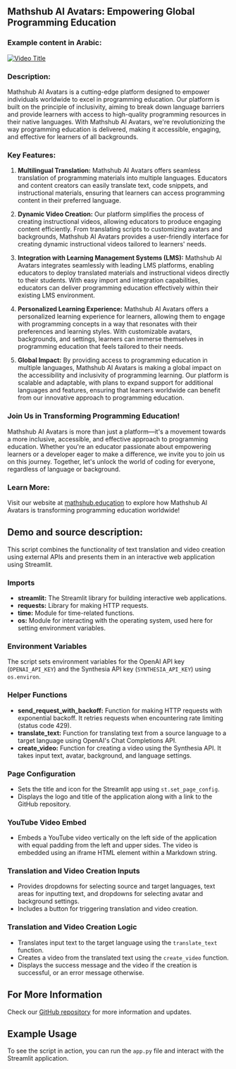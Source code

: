 ## Mathshub AI Avatars: Empowering Global Programming Education

### Example content in Arabic:
[![Video Title](http://img.youtube.com/vi/Bp15OxS3PwI/0.jpg)](http://www.youtube.com/watch?v=Bp15OxS3PwI)

### Description:
Mathshub AI Avatars is a cutting-edge platform designed to empower individuals worldwide to excel in programming education. Our platform is built on the principle of inclusivity, aiming to break down language barriers and provide learners with access to high-quality programming resources in their native languages. With Mathshub AI Avatars, we're revolutionizing the way programming education is delivered, making it accessible, engaging, and effective for learners of all backgrounds.

### Key Features:

1. **Multilingual Translation:** Mathshub AI Avatars offers seamless translation of programming materials into multiple languages. Educators and content creators can easily translate text, code snippets, and instructional materials, ensuring that learners can access programming content in their preferred language.

2. **Dynamic Video Creation:** Our platform simplifies the process of creating instructional videos, allowing educators to produce engaging content efficiently. From translating scripts to customizing avatars and backgrounds, Mathshub AI Avatars provides a user-friendly interface for creating dynamic instructional videos tailored to learners' needs.

3. **Integration with Learning Management Systems (LMS):** Mathshub AI Avatars integrates seamlessly with leading LMS platforms, enabling educators to deploy translated materials and instructional videos directly to their students. With easy import and integration capabilities, educators can deliver programming education effectively within their existing LMS environment.

4. **Personalized Learning Experience:** Mathshub AI Avatars offers a personalized learning experience for learners, allowing them to engage with programming concepts in a way that resonates with their preferences and learning styles. With customizable avatars, backgrounds, and settings, learners can immerse themselves in programming education that feels tailored to their needs.

5. **Global Impact:** By providing access to programming education in multiple languages, Mathshub AI Avatars is making a global impact on the accessibility and inclusivity of programming learning. Our platform is scalable and adaptable, with plans to expand support for additional languages and features, ensuring that learners worldwide can benefit from our innovative approach to programming education.

### Join Us in Transforming Programming Education!
Mathshub AI Avatars is more than just a platform—it's a movement towards a more inclusive, accessible, and effective approach to programming education. Whether you're an educator passionate about empowering learners or a developer eager to make a difference, we invite you to join us on this journey. Together, let's unlock the world of coding for everyone, regardless of language or background.

### Learn More:
Visit our website at [mathshub.education](https://mathshub.education) to explore how Mathshub AI Avatars is transforming programming education worldwide!


## Demo and source description:
This script combines the functionality of text translation and video creation using external APIs and presents them in an interactive web application using Streamlit.

### Imports
- **streamlit:** The Streamlit library for building interactive web applications.
- **requests:** Library for making HTTP requests.
- **time:** Module for time-related functions.
- **os:** Module for interacting with the operating system, used here for setting environment variables.

### Environment Variables
The script sets environment variables for the OpenAI API key (`OPENAI_API_KEY`) and the Synthesia API key (`SYNTHESIA_API_KEY`) using `os.environ`.

### Helper Functions
- **send_request_with_backoff:** Function for making HTTP requests with exponential backoff. It retries requests when encountering rate limiting (status code 429).
- **translate_text:** Function for translating text from a source language to a target language using OpenAI's Chat Completions API.
- **create_video:** Function for creating a video using the Synthesia API. It takes input text, avatar, background, and language settings.

### Page Configuration
- Sets the title and icon for the Streamlit app using `st.set_page_config`.
- Displays the logo and title of the application along with a link to the GitHub repository.

### YouTube Video Embed
- Embeds a YouTube video vertically on the left side of the application with equal padding from the left and upper sides. The video is embedded using an iframe HTML element within a Markdown string.

### Translation and Video Creation Inputs
- Provides dropdowns for selecting source and target languages, text areas for inputting text, and dropdowns for selecting avatar and background settings.
- Includes a button for triggering translation and video creation.

### Translation and Video Creation Logic
- Translates input text to the target language using the `translate_text` function.
- Creates a video from the translated text using the `create_video` function.
- Displays the success message and the video if the creation is successful, or an error message otherwise.

## For More Information
Check our [GitHub repository](https://github.com/ayranamo/mathshub-ai-avatars) for more information and updates.

## Example Usage
To see the script in action, you can run the `app.py` file and interact with the Streamlit application.

